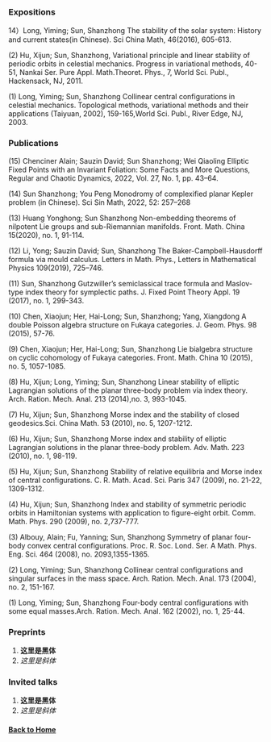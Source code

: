 ### Expositions

14）Long, Yiming; Sun, Shanzhong The stability of the solar system: History and current states(in Chinese). Sci China Math, 46(2016), 605-613. 

(2) Hu, Xijun; Sun, Shanzhong, Variational principle and linear stability of periodic orbits in celestial mechanics. Progress in variational methods, 40-51, Nankai Ser. Pure Appl. Math.Theoret. Phys., 7, World Sci. Publ., Hackensack, NJ, 2011. 

(1) Long, Yiming; Sun, Shanzhong Collinear central configurations in celestial mechanics. Topological methods, variational methods and their applications (Taiyuan, 2002), 159-165,World Sci. Publ., River Edge, NJ, 2003. 



### Publications

(15) Chenciner Alain; Sauzin David; Sun Shanzhong; Wei Qiaoling Elliptic Fixed Points with an Invariant Foliation: Some Facts and More Questions, Regular and Chaotic Dynamics, 2022, Vol. 27, No. 1, pp. 43–64.

(14) Sun Shanzhong; You Peng Monodromy of complexified planar Kepler problem (in Chinese). Sci Sin Math, 2022, 52: 257–268 

(13) Huang Yonghong; Sun Shanzhong Non-embedding theorems of nilpotent Lie groups and sub-Riemannian manifolds. Front. Math. China 15(2020), no. 1, 91-114. 

(12) Li, Yong; Sauzin David; Sun, Shanzhong The Baker-Campbell-Hausdorff formula via mould calculus. Letters in Math. Phys., Letters in Mathematical Physics 109(2019), 725–746. 

(11) Sun, Shanzhong Gutzwiller’s semiclassical trace formula and Maslov-type index theory for symplectic paths. J. Fixed Point Theory Appl. 19 (2017), no. 1, 299-343. 

(10) Chen, Xiaojun; Her, Hai-Long; Sun, Shanzhong; Yang, Xiangdong A double Poisson algebra structure on Fukaya categories. J. Geom. Phys. 98 (2015), 57-76. 

(9) Chen, Xiaojun; Her, Hai-Long; Sun, Shanzhong Lie bialgebra structure on cyclic cohomology of Fukaya categories. Front. Math. China 10 (2015), no. 5, 1057-1085. 

(8) Hu, Xijun; Long, Yiming; Sun, Shanzhong Linear stability of elliptic Lagrangian solutions of the planar three-body problem via index theory. Arch. Ration. Mech. Anal. 213 (2014),no. 3, 993-1045. 

(7) Hu, Xijun; Sun, Shanzhong Morse index and the stability of closed geodesics.Sci. China Math. 53 (2010), no. 5, 1207-1212. 

(6) Hu, Xijun; Sun, Shanzhong Morse index and stability of elliptic Lagrangian solutions in the planar three-body problem. Adv. Math. 223 (2010), no. 1, 98-119. 

(5) Hu, Xijun; Sun, Shanzhong Stability of relative equilibria and Morse index of central configurations. C. R. Math. Acad. Sci. Paris 347 (2009), no. 21-22, 1309-1312. 

(4) Hu, Xijun; Sun, Shanzhong Index and stability of symmetric periodic orbits in Hamiltonian systems with application to figure-eight orbit. Comm. Math. Phys. 290 (2009), no. 2,737-777. 

(3) Albouy, Alain; Fu, Yanning; Sun, Shanzhong Symmetry of planar four-body convex central configurations. Proc. R. Soc. Lond. Ser. A Math. Phys. Eng. Sci. 464 (2008), no. 2093,1355-1365. 

(2) Long, Yiming; Sun, Shanzhong Collinear central configurations and singular surfaces in the mass space. Arch. Ration. Mech. Anal. 173 (2004), no. 2, 151-167. 

(1) Long, Yiming; Sun, Shanzhong Four-body central configurations with some equal masses.Arch. Ration. Mech. Anal. 162 (2002), no. 1, 25-44. 


### Preprints
1. **这里是黑体**
2. _这里是斜体_

### Invited talks
1. **这里是黑体**
2. _这里是斜体_


#### [Back to Home](https://shanzhong-sun.github.io/ShanzhongSUN/)
